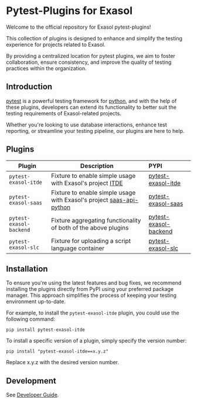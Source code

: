 # Pytest-Plugins for Exasol

Welcome to the official repository for Exasol pytest-plugins!

This collection of plugins is designed to enhance and simplify the testing experience for projects related to Exasol.

By providing a centralized location for pytest plugins, we aim to foster collaboration, ensure consistency, and improve the quality of testing practices within the organization.

## Introduction

[pytest](https://pytest.org) is a powerful testing framework for [python](https://www.python.org), and with the help of these plugins, developers can extend its functionality to better suit the testing requirements of Exasol-related projects.

Whether you're looking to use database interactions, enhance test reporting, or streamline your testing pipeline, our plugins are here to help.

## Plugins

| Plugin                  | Description                                                                                                                | PYPI                                                                     |
|-------------------------|----------------------------------------------------------------------------------------------------------------------------|:-------------------------------------------------------------------------|
| `pytest-exasol-itde`    | Fixture to enable simple usage with Exasol's project [ITDE](https://github.com/exasol/integration-test-docker-environment) | [pytest-exasol-itde](https://pypi.org/project/pytest-exasol-itde/)       |
| `pytest-exasol-saas`    | Fixture to enable simple usage with Exasol's project [saas-api-python](https://github.com/exasol/saas-api-python/)         | [pytest-exasol-saas](https://pypi.org/project/pytest-exasol-saas/)       |
| `pytest-exasol-backend` | Fixture aggregating functionality of both of the above plugins                                                             | [pytest-exasol-backend](https://pypi.org/project/pytest-exasol-backend/) |
| `pytest-exasol-slc`     | Fixture for uploading a script language container                                                                          | [pytest-exasol-slc](https://pypi.org/project/pytest-exasol-slc/)         |


## Installation

To ensure you're using the latest features and bug fixes, we recommend installing the plugins directly from PyPI using your preferred package manager. This approach simplifies the process of keeping your testing environment up-to-date.

For example, to install the `pytest-exasol-itde` plugin, you could use the following command:


```shell
pip install pytest-exasol-itde
```

To install a specific version of a plugin, simply specify the version number:

```shell
pip install "pytest-exasol-itde==x.y.z"
```

Replace x.y.z with the desired version number.

## Development

See [Developer Guide](doc/developer-guide.md).
